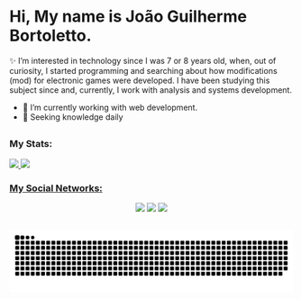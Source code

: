 # Hi, My name is João Guilherme Bortoletto.

✨ I’m interested in technology since I was 7 or 8 years old, when, out of curiosity, I started programming and searching about how modifications (mod) for electronic games were developed. I have been studying this subject since and, currently, I work with analysis and systems development.

- 🔭 I’m currently working with web development.</li>
- 🌱 Seeking knowledge daily

##

### My Stats: 

<div>
    <a href="https://github.com/bortolettojoaog">  
    <img height="180em" src="https://github-readme-stats.vercel.app/api?username=bortolettojoaog&show_icons=true&theme=dark&include_all_commits=true&count_private=true" />
    <img height="180em" src="https://github-readme-stats.vercel.app/api/top-langs/?username=bortolettojoaog&layout=compact&langs_count=16&theme=dark" />
</div>    
    
### My Social Networks:
    
<div align="center">
    <a href="https://www.instagram.com/bortoletto.joaog/" target="_blank"><img src="https://img.shields.io/badge/-Instagram-%23E4405F?style=for-the-badge&logo=instagram&logoColor=white" target="_blank" /></a>
    <a href="https://g.dev/bortolettojoaog" target="_blank"><img src="https://img.shields.io/badge/GDev-1877F2?style=for-the-badge&logo=gmail&logoColor=white" target="_blank" /></a>
    <a href="https://www.linkedin.com/in/bortolettojoaog/" target="_blank"><img src="https://img.shields.io/badge/LinkedIn-0077B5?style=for-the-badge&logo=linkedin&logoColor=white" target="_blank" /></a>
</div>
    
##   
    
![Snake animation](https://github.com/bortolettojoaog/bortolettojoaog/blob/output/github-contribution-grid-snake.svg)
